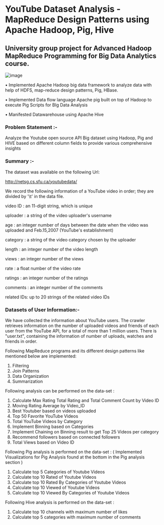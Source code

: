 # YouTube Dataset Analysis - MapReduce Design Patterns using Apache Hadoop, Pig, Hive

## University group project for Advanced Hadoop MapReduce Programming for Big Data Analytics course.

![image](https://user-images.githubusercontent.com/57429405/125012988-10876b00-e039-11eb-8372-eb6d48e8bc24.png)

•	Implemented Apache Hadoop big data framework to analyze data with help of HDFS, map-reduce design patterns, Pig, HBase.

•	Implemented Data flow language Apache pig built on top of Hadoop to execute Pig Scripts for BIg Data Analysis

•	Manifested Datawarehouse using Apache Hive 

### Problem Statement :-

Analyze the Youtube open source API Big dataset using Hadoop, Pig and HIVE based on different column 
fields to provide various comprehensive insights


### Summary :-

The dataset was available on the following Url:

http://netsg.cs.sfu.ca/youtubedata/

We record the following information of a YouTube video in order; they are divided by '\t' in the data file.


video ID   : an 11-digit string, which is unique

uploader   : a string of the video uploader's username

age        : an integer number of days between the date when the video was uploaded and Feb.15,2007 (YouTube's establishment)

category   : a string of the video category chosen by the uploader

length     : an integer number of the video length

views      : an integer number of the views

rate       : a float number of the video rate

ratings    : an integer number of the ratings

comments   : an integer number of the comments

related IDs: up to 20 strings of the related video IDs




### Datasets of User Information:-

We have collected the information about YouTube users. The crawler retrieves information on the
number of uploaded videos and friends of each user from the YouTube API, for a total of more than 1
million users. There is "user.txt", containing the information of number of uploads, watches and friends
in order.




Following MapReduce programs and its different design patterns like mentioned below are 
implemented:
1. Filtering
2. Join Patterns
3. Data Organization
4. Summarization




Following analysis can be performed on the data-set :
1. Calculate Max Rating Total Rating and Total Comment Count by Video ID
2. Moving Rating Average by Video_ID
3. Best Youtuber based on videos uploaded
4. Top 50 Favorite YouTube Videos
5. Total YouTube Videos by Category
6. Implement Binning based on Categories
7. Implement Chaining on Binning result to get Top 25 Videos per category
8. Recommend followers based on connected followers
9. Total Views based on Video ID


Following Pig analysis is performed on the data-set : ( Implemented Visualizations for Pig Analysis found at the bottom in the Pig analysis section )
1. Calculate top 5 Categories of Youtube Videos
2. Calculate top 10 Rated of Youtube Videos
3. Calculate top 10 Rated By Categories of Youtube Videos
4. Calculate top 10 Viewed of Youtube Videos
5. Calculate top 10 Viewed By Categories of Youtube Videos

Following Hive analysis is performed on the data-set :
1. Calculate top 10 channels with maximum number of likes
2. Calculate top 5 categories with maximum number of comments







